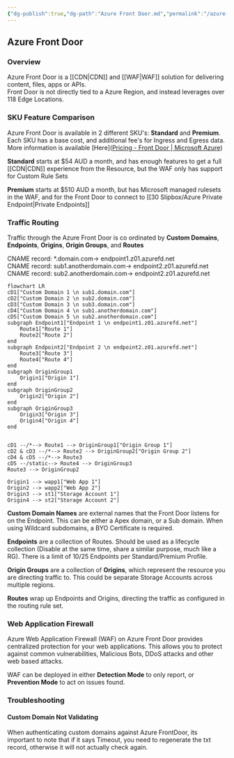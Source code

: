 ```yaml
---
{"dg-publish":true,"dg-path":"Azure Front Door.md","permalink":"/azure-front-door/","tags":["notes"]}
---
```



## Azure Front Door

### Overview

Azure Front Door is a [[CDN\|CDN]] and [[WAF\|WAF]] solution for delivering content, files, apps or APIs.  
Front Door is not directly tied to a Azure Region, and instead leverages over 118 Edge Locations.

### SKU Feature Comparison

Azure Front Door is available in 2 different SKU's: **Standard** and **Premium**.  
Each SKU has a base cost, and additional fee's for Ingress and Egress data.  
More information is available [Here]([Pricing - Front Door | Microsoft Azure](https://azure.microsoft.com/en-us/pricing/details/frontdoor/))

**Standard** starts at $54 AUD a month, and has enough features to get a full [[CDN\|CDN]] experience from the Resource, but the WAF only has support for Custom Rule Sets

**Premium** starts at $510 AUD a month, but has Microsoft managed rulesets in the WAF, and for the Front Door to connect to [[30 Slipbox/Azure Private Endpoint\|Private Endpoints]]

### Traffic Routing

Traffic through the Azure Front Door is co ordinated by **Custom Domains**, **Endpoints**, **Origins**, **Origin Groups**, and **Routes**

CNAME record: \*.domain.com-> endpoint1.z01.azurefd.net  
CNAME record: sub1.anotherdomain.com-> endpoint2.z01.azurefd.net  
CNAME record: sub2.anotherdomain.com-> endpoint2.z01.azurefd.net

```mermaid
flowchart LR
cD1["Custom Domain 1 \n sub1.domain.com"]
cD2["Custom Domain 2 \n sub2.domain.com"]
cD3["Custom Domain 3 \n sub3.domain.com"]
cD4["Custom Domain 4 \n sub1.anotherdomain.com"]
cD5["Custom Domain 5 \n sub2.anotherdomain.com"]
subgraph Endpoint1["Endpoint 1 \n endpoint1.z01.azurefd.net"]
	Route1["Route 1"]
	Route2["Route 2"]
end
subgraph Endpoint2["Endpoint 2 \n endpoint2.z01.azurefd.net"]
	Route3["Route 3"]
	Route4["Route 4"]
end
subgraph OriginGroup1
	Origin1["Origin 1"]
end
subgraph OriginGroup2
	Origin2["Origin 2"]
end
subgraph OriginGroup3
	Origin3["Origin 3"]
	Origin4["Origin 4"]
end


cD1 --/*--> Route1 --> OriginGroup1["Origin Group 1"]
cD2 & cD3 --/*--> Route2 --> OriginGroup2["Origin Group 2"]
cD4 & cD5 --/*--> Route3
cD5 --/static--> Route4 --> OriginGroup3
Route3 --> OriginGroup2

Origin1 --> wapp1["Web App 1"]
Origin2 --> wapp2["Web App 2"]
Origin3 --> st1["Storage Account 1"]
Origin4 --> st2["Storage Account 2"]

```

**Custom Domain Names** are external names that the Front Door listens for on the Endpoint. This can be either a Apex domain, or a Sub domain. When using Wildcard subdomains, a BYO Certificate is required.

**Endpoints** are a collection of Routes. Should be used as a lifecycle collection (Disable at the same time, share a similar purpose, much like a RG). There is a limit of 10/25 Endpoints per Standard/Premium Profile.

**Origin Groups** are a collection of **Origins**, which represent the resource you are directing traffic to. This could be separate Storage Accounts across multiple regions.

**Routes** wrap up Endpoints and Origins, directing the traffic as configured in the routing rule set.

### Web Application Firewall

Azure Web Application Firewall (WAF) on Azure Front Door provides centralized protection for your web applications. This allows you to protect against common vulnerabilities, Malicious Bots, DDoS attacks and other web based attacks.

WAF can be deployed in either **Detection Mode** to only report, or **Prevention Mode** to act on issues found.

### Troubleshooting

#### Custom Domain Not Validating

When authenticating custom domains against Azure FrontDoor, its important to note that if it says Timeout, you need to regenerate the txt record, otherwise it will not actually check again.
